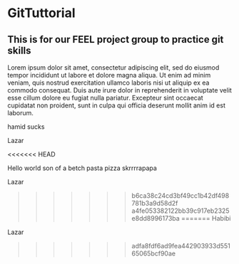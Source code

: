 # GitTuttorial
## This is for our FEEL project group to practice git skills



Lorem ipsum dolor sit amet, consectetur adipiscing elit, sed do eiusmod tempor incididunt ut labore et dolore magna aliqua. Ut enim ad minim veniam, quis nostrud exercitation ullamco laboris nisi ut aliquip ex ea commodo consequat. Duis aute irure dolor in reprehenderit in voluptate velit esse cillum dolore eu fugiat nulla pariatur. Excepteur sint occaecat cupidatat non proident, sunt in culpa qui officia deserunt mollit anim id est laborum.

hamid sucks

Lazar 

<<<<<<< HEAD

Hello world son of a betch pasta pizza skrrrrapapa 


Lazar 
>>>>>>> b6ca38c24cd3bf49cc1b42df498781b3a9d58d2f
>>>>>>> a4fe053382122bb39c917eb2325e8dd8996173ba
=======
Habibi


Lazar 



>>>>>>> adfa8fdf6ad9fea442903933d55165065bcf90ae
